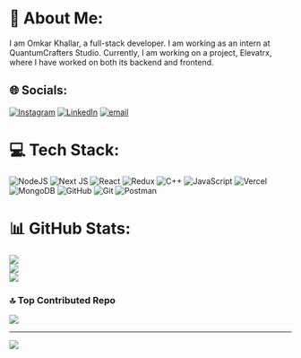 # 💫 About Me:
I am Omkar Khallar, a full-stack developer. I am working as an intern at QuantumCrafters Studio. Currently, I am working on a project, Elevatrx, where I have worked on both its backend and frontend.


## 🌐 Socials:
[![Instagram](https://img.shields.io/badge/Instagram-%23E4405F.svg?logo=Instagram&logoColor=white)](https://instagram.com/@omkarkhallar) [![LinkedIn](https://img.shields.io/badge/LinkedIn-%230077B5.svg?logo=linkedin&logoColor=white)](https://linkedin.com/in/omkarkhallar) [![email](https://img.shields.io/badge/Email-D14836?logo=gmail&logoColor=white)](mailto:omkarkhallar64@gmail.com) 

# 💻 Tech Stack:
![NodeJS](https://img.shields.io/badge/node.js-6DA55F?style=flat&logo=node.js&logoColor=white) ![Next JS](https://img.shields.io/badge/Next-black?style=flat&logo=next.js&logoColor=white) ![React](https://img.shields.io/badge/react-%2320232a.svg?style=flat&logo=react&logoColor=%2361DAFB) ![Redux](https://img.shields.io/badge/redux-%23593d88.svg?style=flat&logo=redux&logoColor=white) ![C++](https://img.shields.io/badge/c++-%2300599C.svg?style=flat&logo=c%2B%2B&logoColor=white) ![JavaScript](https://img.shields.io/badge/javascript-%23323330.svg?style=flat&logo=javascript&logoColor=%23F7DF1E) ![Vercel](https://img.shields.io/badge/vercel-%23000000.svg?style=flat&logo=vercel&logoColor=white) ![MongoDB](https://img.shields.io/badge/MongoDB-%234ea94b.svg?style=flat&logo=mongodb&logoColor=white) ![GitHub](https://img.shields.io/badge/github-%23121011.svg?style=flat&logo=github&logoColor=white) ![Git](https://img.shields.io/badge/git-%23F05033.svg?style=flat&logo=git&logoColor=white) ![Postman](https://img.shields.io/badge/Postman-FF6C37?style=flat&logo=postman&logoColor=white)
# 📊 GitHub Stats:
![](https://github-readme-stats.vercel.app/api?username=OmkarKhallar&theme=blueberry&hide_border=true&include_all_commits=true&count_private=true)<br/>
![](https://nirzak-streak-stats.vercel.app/?user=OmkarKhallar&theme=blueberry&hide_border=true)<br/>
![](https://github-readme-stats.vercel.app/api/top-langs/?username=OmkarKhallar&theme=blueberry&hide_border=true&include_all_commits=true&count_private=true&layout=compact)

### 🔝 Top Contributed Repo
![](https://github-contributor-stats.vercel.app/api?username=OmkarKhallar&limit=5&theme=dark&combine_all_yearly_contributions=true)

---
[![](https://visitcount.itsvg.in/api?id=OmkarKhallar&icon=7&color=4)](https://visitcount.itsvg.in)

<!-- Proudly created with GPRM ( https://gprm.itsvg.in ) -->


